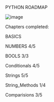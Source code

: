 PYTHON ROADMAP

![image](https://github.com/mykasero/excercism_practice/assets/58263528/85e7a8f7-cf7d-4486-a3f1-b428596731ea)


Chapters completed:

BASICS

NUMBERS 4/5

BOOLS 3/3

Conditionals 4/5

Strings 5/5

String_Methods 1/4

Comparisions 3/5
